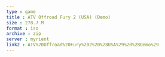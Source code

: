 ```yaml
---
type : game
title : ATV Offroad Fury 2 (USA) (Demo)
size : 278.7 M
format : iso
archive : zip
server : myrient
link2 : ATV%20Offroad%20Fury%202%20%28USA%29%20%28Demo%29
---
```

